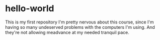 # hello-world
This is my first repository
I'm pretty nervous about this course, since I'm having so many undeserved problems with the computers I'm using. And they're not allowing meadvance at my needed tranquil pace.
